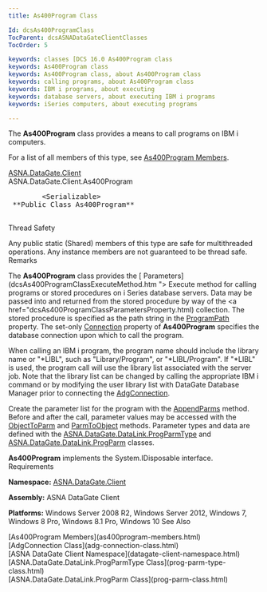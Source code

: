 ```yaml
---
title: As400Program Class

Id: dcsAs400ProgramClass
TocParent: dcsASNADataGateClientClasses
TocOrder: 5

keywords: classes [DCS 16.0 As400Program class
keywords: As400Program class
keywords: As400Program class, about As400Program class
keywords: calling programs, about As400Program class
keywords: IBM i programs, about executing
keywords: database servers, about executing IBM i programs
keywords: iSeries computers, about executing programs

---
```


The **As400Program** class provides a means to call programs on IBM i computers. 

For a list of all members of this type, see [As400Program Members](as400program-members.html).

[ASNA.DataGate.Client](datagate-client-namespace.html) <br /> ASNA.DataGate.Client.<span>As400Program</span>
<pre class="prettyprint">
        <span>&lt;Serializable&gt;</span>
 **Public Class As400Program** 
      </pre>

Thread Safety

Any public static (Shared) members of this type are safe for multithreaded operations. Any instance members are not guaranteed to be thread safe.
Remarks

The **As400Program** class provides the [ Parameters](dcsAs400ProgramClassExecuteMethod.htm "> Execute</a> method for calling programs or stored procedures on i Series database servers. Data may be passed into and returned from the stored procedure by way of the <a href="dcsAs400ProgramClassParametersProperty.html) collection. The stored procedure is specified as the path string in the [ProgramPath](as400program-class-program-path-property.html) property. The set-only [Connection](as400program-class-connection-property.html) property of **As400Program** specifies the database connection upon which to call the program.

When calling an IBM i program, the program name should include the library name or "*LIBL", such as "Library/Program", or "*LIBL/Program". If "*LIBL" is used, the program call will use the library list associated with the server job. Note that the library list can be changed by calling the appropriate IBM i command or by modifying the user library list with DataGate Database Manager prior to connecting the [AdgConnection](adg-connection-class.html).

Create the parameter list for the program with the [ AppendParms](as400program-class-append-parms-method.html) method. Before and after the call, parameter values may be accessed with the [ObjectToParm](as400program-class-object-to_parm-method-main.html) and [ParmToObject](as400program-class-parm-to_object-method-main.html) methods. Parameter types and data are defined with the [ ASNA.DataGate.DataLink.ProgParmType](prog-parm-type-class.html) and [ASNA.DataGate.DataLink.ProgParm](prog-parm-class.html) classes.

**As400Program** implements the System.IDisposable interface.
Requirements

**Namespace:** [ASNA.DataGate.Client](datagate-client-namespace.html) 

**Assembly:** ASNA DataGate Client

**Platforms:** Windows Server 2008 R2, Windows Server 2012, Windows 7, Windows 8 Pro, Windows 8.1 Pro, Windows 10
See Also

<dl />
      [As400Program Members](as400program-members.html)
      <br />
      [AdgConnection Class](adg-connection-class.html)
      <br />
      [ASNA DataGate Client Namespace](datagate-client-namespace.html)
      <br />
      [ASNA.DataGate.DataLink.ProgParmType Class](prog-parm-type-class.html)
      <br />
      [ASNA.DataGate.DataLink.ProgParm Class](prog-parm-class.html)

